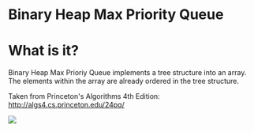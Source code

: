 # Binary Heap Max Priority Queue

# What is it?
Binary Heap Max Prioriy Queue implements a tree structure into an array. The elements within the array are already ordered in the tree structure.

Taken from Princeton's Algorithms 4th Edition: http://algs4.cs.princeton.edu/24pq/

![](http://algs4.cs.princeton.edu/24pq/images/heap-representations.png)


